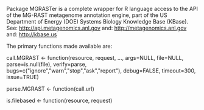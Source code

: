 Package MGRASTer is a complete wrapper for R language access to 
the API of the MG-RAST metagenome annotation engine, part of the
US Department of Energy (DOE) Systems Biology Knowledge Base (KBase).
See: http://api.metagenomics.anl.gov
and: http://metagenomics.anl.gov
and: http://kbase.us

The primary functions made available are:

call.MGRAST <- 
function(resource, request, ..., args=NULL, file=NULL, parse=is.null(file), verify=parse, bugs=c("ignore","warn","stop","ask","report"), debug=FALSE, timeout=300, issue=TRUE)

parse.MGRAST <-
function(call.url)

is.filebased <- 
function(resource, request)
